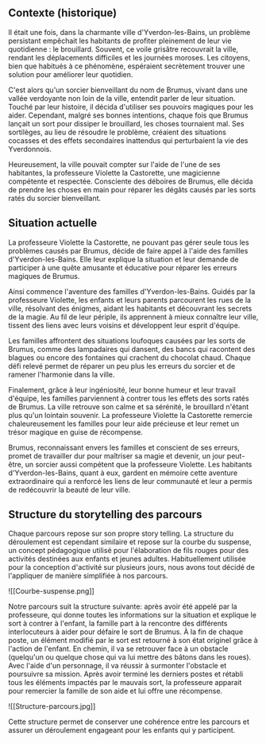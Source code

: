 ## Contexte (historique)

Il était une fois, dans la charmante ville d'Yverdon-les-Bains, un problème persistant empêchait les habitants de profiter pleinement de leur vie quotidienne : le brouillard. Souvent, ce voile grisâtre recouvrait la ville, rendant les déplacements difficiles et les journées moroses. Les citoyens, bien que habitués à ce phénomène, espéraient secrètement trouver une solution pour améliorer leur quotidien.

C'est alors qu'un sorcier bienveillant du nom de Brumus, vivant dans une vallée verdoyante non loin de la ville, entendit parler de leur situation. Touché par leur histoire, il décida d'utiliser ses pouvoirs magiques pour les aider. Cependant, malgré ses bonnes intentions, chaque fois que Brumus lançait un sort pour dissiper le brouillard, les choses tournaient mal. Ses sortilèges, au lieu de résoudre le problème, créaient des situations cocasses et des effets secondaires inattendus qui perturbaient la vie des Yverdonnois.

Heureusement, la ville pouvait compter sur l'aide de l'une de ses habitantes, la professeure Violette la Castorette, une magicienne compétente et respectée. Consciente des déboires de Brumus, elle décida de prendre les choses en main pour réparer les dégâts causés par les sorts ratés du sorcier bienveillant.
## Situation actuelle

La professeure Violette la Castorette, ne pouvant pas gérer seule tous les problèmes causés par Brumus, décide de faire appel à l'aide des familles d'Yverdon-les-Bains. Elle leur explique la situation et leur demande de participer à une quête amusante et éducative pour réparer les erreurs magiques de Brumus.

Ainsi commence l'aventure des familles d'Yverdon-les-Bains. Guidés par la professeure Violette, les enfants et leurs parents parcourent les rues de la ville, résolvant des énigmes, aidant les habitants et découvrant les secrets de la magie. Au fil de leur périple, ils apprennent à mieux connaître leur ville, tissent des liens avec leurs voisins et développent leur esprit d'équipe.

Les familles affrontent des situations loufoques causées par les sorts de Brumus, comme des lampadaires qui dansent, des bancs qui racontent des blagues ou encore des fontaines qui crachent du chocolat chaud. Chaque défi relevé permet de réparer un peu plus les erreurs du sorcier et de ramener l'harmonie dans la ville.

Finalement, grâce à leur ingéniosité, leur bonne humeur et leur travail d'équipe, les familles parviennent à contrer tous les effets des sorts ratés de Brumus. La ville retrouve son calme et sa sérénité, le brouillard n'étant plus qu'un lointain souvenir. La professeure Violette la Castorette remercie chaleureusement les familles pour leur aide précieuse et leur remet un trésor magique en guise de récompense.

Brumus, reconnaissant envers les familles et conscient de ses erreurs, promet de travailler dur pour maîtriser sa magie et devenir, un jour peut-être, un sorcier aussi compétent que la professeure Violette. Les habitants d'Yverdon-les-Bains, quant à eux, gardent en mémoire cette aventure extraordinaire qui a renforcé les liens de leur communauté et leur a permis de redécouvrir la beauté de leur ville.
## Structure du storytelling des parcours

Chaque parcours repose sur son propre story telling. La structure du déroulement est cependant similaire et repose sur la courbe du suspense, un concept pédagogique utilisé pour l'élaboration de fils rouges pour des activités destinées aux enfants et jeunes adultes. Habituellement utilisée pour la conception d'activité sur plusieurs jours, nous avons tout décidé de l'appliquer de manière simplifiée à nos parcours.

![[Courbe-suspense.png]]

Notre parcours suit la structure suivante: après avoir été appelé par la professeure, qui donne toutes les informations sur la situation et explique le sort à contrer à l'enfant, la famille part à la rencontre des différents interlocuteurs à aider pour défaire le sort de Brumus. À la fin de chaque poste, un élément modifié par le sort est retourné à son état originel grâce à l'action de l'enfant. En chemin, il va se retrouver face à un obstacle (quelqu'un ou quelque chose qui va lui mettre des bâtons dans les roues). Avec l'aide d'un personnage, il va réussir à surmonter l'obstacle et poursuivre sa mission. Après avoir terminé les derniers postes et rétabli tous les éléments impactés par le mauvais sort, la professeure apparait pour remercier la famille de son aide et lui offre une récompense.

![[Structure-parcours.jpg]]

Cette structure permet de conserver une cohérence entre les parcours et assurer un déroulement engageant pour les enfants qui y participent.